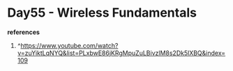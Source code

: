 # Day55 - Wireless Fundamentals



**references**

1. ^https://www.youtube.com/watch?v=zuYiktLqNYQ&list=PLxbwE86jKRgMpuZuLBivzlM8s2Dk5lXBQ&index=109